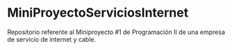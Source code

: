 # MiniProyectoServiciosInternet
Repositorio referente al Miniproyecto #1 de Programación II de una empresa de servicio de internet y cable.
